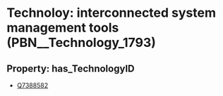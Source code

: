 # Technoloy: __interconnected system management tools__ (PBN__Technology_1793)

## Property: has_TechnologyID

* [Q7388582](Q7388582)

